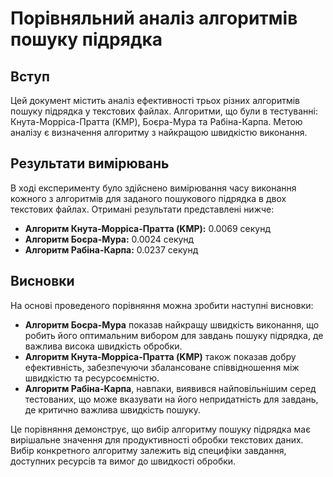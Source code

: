 # Порівняльний аналіз алгоритмів пошуку підрядка

## Вступ

Цей документ містить аналіз ефективності трьох різних алгоритмів пошуку підрядка у текстових файлах. Алгоритми, що були в тестуванні: Кнута-Морріса-Пратта (KMP), Боєра-Мура та Рабіна-Карпа. Метою аналізу є визначення алгоритму з найкращою швидкістю виконання.

## Результати вимірювань

В ході експерименту було здійснено вимірювання часу виконання кожного з алгоритмів для заданого пошукового підрядка в двох текстових файлах. Отримані результати представлені нижче:

- **Алгоритм Кнута-Морріса-Пратта (KMP):** 0.0069 секунд
- **Алгоритм Боєра-Мура:** 0.0024 секунд
- **Алгоритм Рабіна-Карпа:** 0.0237 секунд

## Висновки

На основі проведеного порівняння можна зробити наступні висновки:

- **Алгоритм Боєра-Мура** показав найкращу швидкість виконання, що робить його оптимальним вибором для завдань пошуку підрядка, де важлива висока швидкість обробки.
- **Алгоритм Кнута-Морріса-Пратта (KMP)** також показав добру ефективність, забезпечуючи збалансоване співвідношення між швидкістю та ресурсоємністю.
- **Алгоритм Рабіна-Карпа**, навпаки, виявився найповільнішим серед тестованих, що може вказувати на його непридатність для завдань, де критично важлива швидкість пошуку.

Це порівняння демонструє, що вибір алгоритму пошуку підрядка має вирішальне значення для продуктивності обробки текстових даних. Вибір конкретного алгоритму залежить від специфіки завдання, доступних ресурсів та вимог до швидкості обробки.

